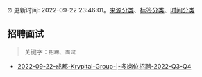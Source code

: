 :alarm_clock: 更新时间: 2022-09-22 23:46:01。[来源分类](../README.md)、[标签分类](../TAGS.md)、[时间分类](../TIMELINE.md)

## 招聘面试


> 关键字：`招聘`、`面试`



- [2022-09-22-成都-Krypital-Group-|-多岗位招聘-2022-Q3-Q4](https://www.v2ex.com/t/882230) 